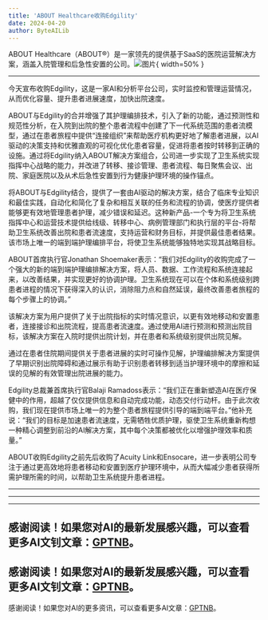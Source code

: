 ```yaml
---
title: 'ABOUT Healthcare收购Edgility'
date: 2024-04-20
author: ByteAILib
---
```


ABOUT Healthcare（ABOUT®）是一家领先的提供基于SaaS的医院运营解决方案，涵盖入院管理和后急性安置的公司。![图片](https://ai-techpark.com/wp-content/uploads/2020/06/Buyer-Guide-500x281-1.jpg){ width=50% }

---
今天宣布收购Edgility，这是一家AI和分析平台公司，实时监控和管理运营情况，从而优化容量、提升患者进展速度，加快出院速度。

ABOUT与Edgility的合并增强了其护理编排技术，引入了新的功能，通过预测性和规范性分析，在入院到出院的整个患者流程中创建了下一代系统范围的患者流模型，通过在患者旅程中提供“连接组织”来帮助医疗机构更好地了解患者进展，以AI驱动的决策支持和优雅直观的可视化优化患者容量，促进将患者按时转移到正确的设施。通过将Edgility纳入ABOUT解决方案组合，公司进一步实现了卫生系统实现指挥中心战略的能力，并改进了转移、接诊管理、患者流程、每日聚焦会议、出院、家庭医院以及从术后急性安置到行为健康护理环境的操作锚点。

将ABOUT与Edgility结合，提供了一套由AI驱动的解决方案，结合了临床专业知识和最佳实践，自动化和简化了复杂和相互关联的任务和流程的协调，使医疗提供者能够更有效地管理患者护理，减少错误和延迟。这种新产品-一个专为将卫生系统指挥中心和运营技术提供给线级、转移中心、病例管理部门和执行层的平台-将帮助卫生系统改善出院和患者流速度，支持运营和财务目标，并提供最佳患者结果。该市场上唯一的端到端护理编排平台，将使卫生系统能够独特地实现其战略目标。

ABOUT首席执行官Jonathan Shoemaker表示：“我们对Edgility的收购完成了一个强大的新的端到端护理编排解决方案，将人员、数据、工作流程和系统连接起来，以改善结果，并实现更好的协调护理。卫生系统现在可以在个体和系统级别跨患者进程的情况下获得深入的认识，消除阻力点和自然延误，最终改善患者旅程的每个步骤上的协调。”

该解决方案为用户提供了关于出院指标的实时情况意识，以更有效地移动和安置患者，连接接诊和出院流程，提高患者流速度。通过使用AI进行预测和预测出院目标，该解决方案在入院时提供出院计划，并在患者和系统级别提供出院见解。

通过在患者住院期间提供关于患者进展的实时可操作见解，护理编排解决方案提供了早期识别出院障碍和通过展示有助于识别患者转移到适当护理环境中的摩擦和延误的见解的有效管理出院进展的能力。

Edgility总裁兼首席执行官Balaji Ramadoss表示：“我们正在重新塑造AI在医疗保健中的作用，超越了仅仅提供信息和自动完成功能，动态交付行动杆。由于此次收购，我们现在提供市场上唯一的为整个患者旅程提供引导的端到端平台。”他补充说：“我们的目标是加速患者流速度，无需牺牲优质护理，驱使卫生系统重新构想一种精心调整到前沿的AI解决方案，其中每个决策都被优化以增强护理效率和质量。”

ABOUT收购Edgility之前先后收购了Acuity Link和Ensocare，进一步表明公司专注于通过更高效地将患者移动和安置到医疗护理环境中，从而大幅减少患者获得所需护理所需的时间，以帮助卫生系统提升患者进程。

---
---

---
感谢阅读！如果您对AI的最新发展感兴趣，可以查看更多AI文钊文章：[GPTNB](https://gptnb.com)。
---
感谢阅读！如果您对AI的最新发展感兴趣，可以查看更多AI文钊文章：[GPTNB](https://gptnb.com)。
---
感谢阅读！如果您对AI的更多资讯，可以查看更多AI文章：[GPTNB](https://gptnb.com)。